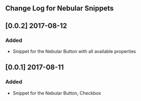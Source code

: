 ## Change Log for Nebular Snippets

## [0.0.2] 2017-08-12

### Added

- Snippet for the Nebular Button with all available properties

## [0.0.1] 2017-08-11

### Added

- Snippet for the Nebular Button, Checkbox
